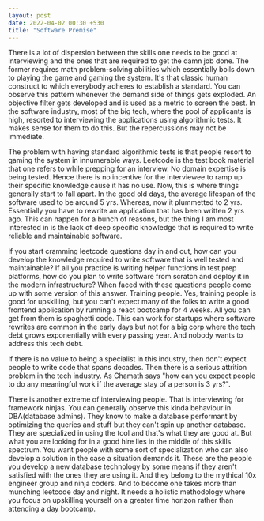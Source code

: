 ```yaml
---
layout: post 
date: 2022-04-02 00:30 +530
title: "Software Premise"
---
```


There is a lot of dispersion between the skills one needs to be good at interviewing and the ones that are required to get the damn job done. The former requires math problem-solving abilities which essentially boils down to playing the game and gaming the system. It's that classic human construct to which everybody adheres to establish a standard. You can observe this pattern whenever the demand side of things gets exploded. An objective filter gets developed and is used as a metric to screen the best. In the software industry, most of the big tech, where the pool of applicants is high, resorted to interviewing the applications using algorithmic tests. It makes sense for them to do this. But the repercussions may not be immediate. 

The problem with having standard algorithmic tests is that people resort to gaming the system in innumerable ways. Leetcode is the test book material that one refers to while prepping for an interview. No domain expertise is being tested. Hence there is no incentive for the interviewee to ramp up their specific knowledge cause it has no use. Now, this is where things generally start to fall apart. In the good old days, the average lifespan of the software used to be around 5 yrs. Whereas, now it plummetted to 2 yrs. Essentially you have to rewrite an application that has been written 2 yrs ago. This can happen for a bunch of reasons, but the thing I am most interested in is the lack of deep specific knowledge that is required to write reliable and maintainable software. 

If you start cramming leetcode questions day in and out, how can you develop the knowledge required to write software that is well tested and maintainable? If all you practice is writing helper functions in test prep platforms, how do you plan to write software from scratch and deploy it in the modern infrastructure? When faced with these questions people come up with some version of this answer. Training people. Yes, training people is good for upskilling, but you can't expect many of the folks to write a good frontend application by running a react bootcamp for 4 weeks. All you can get from them is spaghetti code. This can work for startups where software rewrites are common in the early days but not for a big corp where the tech debt grows exponentially with every passing year. And nobody wants to address this tech debt. 

If there is no value to being a specialist in this industry, then don't expect people to write code that spans decades. Then there is a serious attrition problem in the tech industry. As Chamath says "how can you expect people to do any meaningful work if the average stay of a person is 3 yrs?". 

There is another extreme of interviewing people. That is interviewing for framework ninjas. You can generally observe this kinda behaviour in DBA(database admins). They know to make a database performant by optimizing the queries and stuff but they can't spin up another database. They are specialized in using the tool and that's what they are good at. But what you are looking for in a good hire lies in the middle of this skills spectrum. You want people with some sort of specialization who can also develop a solution in the case a situation demands it. These are the people you develop a new database technology by some means if they aren't satisfied with the ones they are using it. And they belong to the mythical 10x engineer group and ninja coders. And to become one takes more than munching leetcode day and night. It needs a holistic methodology where you focus on upskilling yourself on a greater time horizon rather than attending a day bootcamp. 
